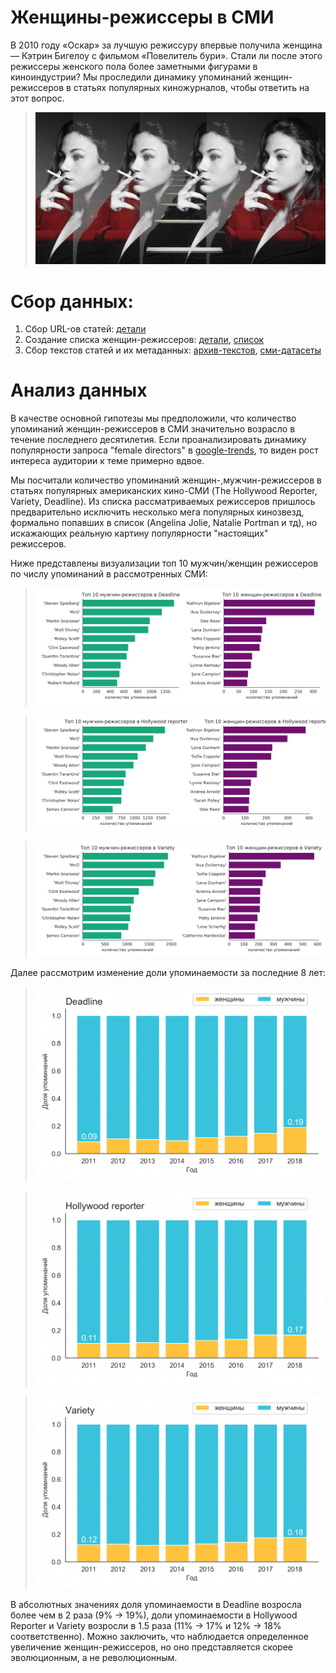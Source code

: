 # Женщины-режиссеры в СМИ

В 2010 году «Оскар» за лучшую режиссуру впервые получила женщина — Кэтрин Бигелоу с фильмом «Повелитель бури». Стали ли после этого режиссеры женского пола более заметными фигурами в киноиндустрии? Мы проследили динамику упоминаний женщин-режиссеров в статьях популярных киножурналов, чтобы ответить на этот вопрос.

> ![](.github/cover.jpg)

# Сбор данных:
1) Сбор URL-ов статей: [детали](https://github.com/GimmeDanger/cinema-studies/tree/master/gathering_scripts/1-gather-urls)
2) Создание списка женщин-режиссеров: [детали](https://github.com/GimmeDanger/cinema-studies/tree/master/parse_scripts/1-parse-directors-wiki), [список](https://github.com/GimmeDanger/cinema-studies/tree/master/data/director_lists/wiki)
3) Сбор текстов статей и их метаданных: [архив-текстов](https://yadi.sk/d/OswDNo4H4aNBUQ), [сми-датасеты](https://github.com/GimmeDanger/cinema-studies/tree/master/data)

# Анализ данных
В качестве основной гипотезы мы предположили, что количество упоминаний женщин-режиссеров в СМИ значительно возрасло в течение последнего десятилетия. Если проанализировать динамику популярности запроса "female directors" в [google-trends](https://trends.google.com/trends/), то виден рост интереса аудитории к теме примерно вдвое.

Мы посчитали количество упоминаний женщин-,мужчин-режиссеров в статьях популярных американских кино-СМИ (The Hollywood Reporter, Variety, Deadline). Из списка рассматриваемых режиссеров пришлось предварительно исключить несколько мега популярных кинозвезд, формально попавших в список (Angelina Jolie, Natalie Portman и тд), но искажающих реальную картину популярности "настоящих" режиссеров.

Ниже представлены визуализации топ 10 мужчин/женщин режиссеров по числу упоминаний в рассмотренных СМИ:

> ![](.github/top_10_directors_deadline.png)

> ![](.github/top_10_directors_hollywood_reporter.png)

> ![](.github/top_10_directors_variety.png)

Далее рассмотрим изменение доли упоминаемости за последние 8 лет:

> ![](.github/1.png)

> ![](.github/2.png)

> ![](.github/3.png)

В абсолютных значениях доля упоминаемости в Deadline возросла более чем в 2 раза (9% -> 19%), 
доли упоминаемости в Hollywood Reporter и Variety возросли в 1.5 раза (11% -> 17% и 12% -> 18% соответственно).
Можно заключить, что наблюдается определенное увеличение женщин-режиссеров, но оно представляется скорее эволюционным, а не революционным.








